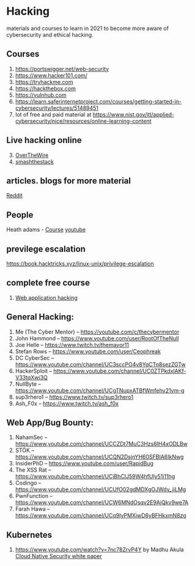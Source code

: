 # Hacking
materials and courses to learn in 2021 to become more aware of cybersecurity and ethical hacking.


## Courses

1. https://portswigger.net/web-security
2. https://www.hacker101.com/
3. https://tryhackme.com
4. https://hackthebox.com
5. https://vulnhub.com
6. https://learn.saferinternetproject.com/courses/getting-started-in-cybersecurity/lectures/51489451
7. lot of free and paid material at https://www.nist.gov/itl/applied-cybersecurity/nice/resources/online-learning-content

## Live hacking online
3. [OverTheWire](https://overthewire.org/wargames/)
4. [smashthestack](http://smashthestack.org/wargames.html)



## articles. blogs for more material
[Reddit](https://www.reddit.com/r/HowToHack/comments/kmwq6u/so_you_want_to_be_a_hacker_2021_edition/)



## People

 Heath adams -  [Course](https://academy.tcm-sec.com/p/practical-ethical-hacking-the-complete-course) [youtube](https://www.youtube.com/channel/UC0ArlFuFYMpEewyRBzdLHiw)
 

## previlege escalation
https://book.hacktricks.xyz/linux-unix/privilege-escalation

 
## complete free course 

1. [Web application hacking](https://www.youtube.com/watch?v=24fHLWXGS-M)


## General Hacking:

 1. Me (The Cyber Mentor) – https://youtube.com/c/thecybermentor
 2. John Hammond – https://www.youtube.com/user/RootOfTheNull
 3. Joe Helle – https://www.twitch.tv/themayor11
 4. Stefan Rows – https://www.youtube.com/user/Ceophreak
 5. DC CyberSec – https://www.youtube.com/channel/UC3sccPO4v8YqCTn8sezZGTw
 6. HackerSploit – https://www.youtube.com/channel/UC0ZTPkdxlAKf-V33tqXwi3Q
 7. NullByte – https://www.youtube.com/channel/UCgTNupxATBfWmfehv21ym-g
 8. sup3rhero1 – https://www.twitch.tv/sup3rhero1
 9. Ash_F0x – https://www.twitch.tv/ash_f0x

## Web App/Bug Bounty:

 1. NahamSec – https://www.youtube.com/channel/UCCZDt7MuC3Hzs6IH4xODLBw
 2. STÖK – https://www.youtube.com/channel/UCQN2DsjnYH60SFBIA6IkNwg
 3. InsiderPhD – https://www.youtube.com/user/RapidBug
 4. The XSS Rat – https://www.youtube.com/channel/UCjBhClJ59W4hfUly51i11hg
 5. Codingo – https://www.youtube.com/channel/UCUfO02gdMDXgOJWdv_jiLMg
 6. PwnFunction – https://www.youtube.com/channel/UCW6MNdOsqv2E9AjQkv9we7A
 7. Farah Hawa – https://www.youtube.com/channel/UCq9IyPMXiwD8yBFHkxmN8zg


## Kubernetes 
1. https://www.youtube.com/watch?v=7nc78ZrvP4Y by Madhu Akula [Cloud Native Security white paper](https://www.cncf.io/wp-content/uploads/2022/06/CNCF_cloud-native-security-whitepaper-May2022-v2.pdf)
